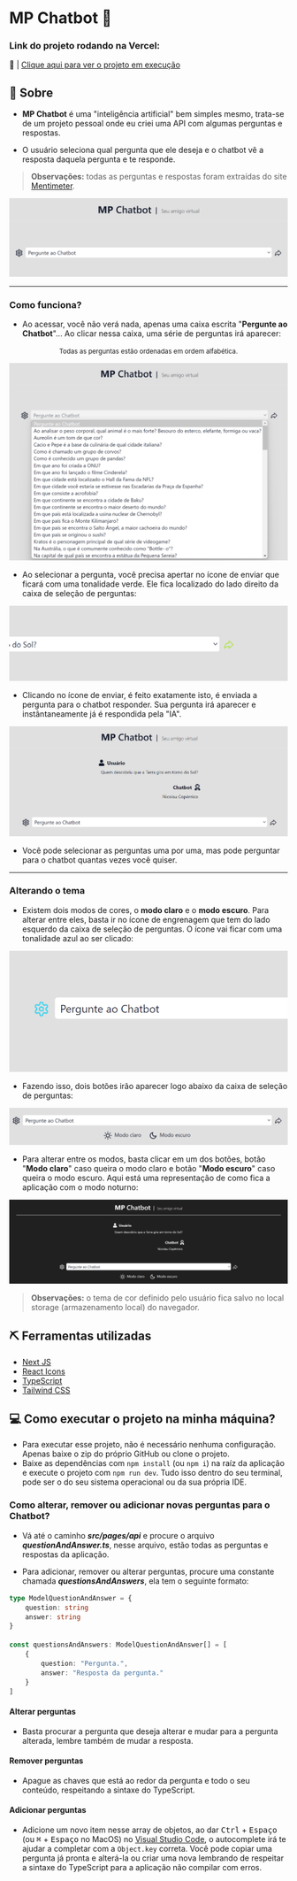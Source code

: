 # MP Chatbot 🤖

### Link do projeto rodando na Vercel:

🔗 | [Clique aqui para ver o projeto em execução](https://mp-chatbot-sigma.vercel.app/)

## 🚨 Sobre

- **MP Chatbot** é uma "inteligência artificial" bem simples mesmo, trata-se de um projeto pessoal onde eu criei uma API com algumas perguntas e respostas.

- O usuário seleciona qual pergunta que ele deseja e o chatbot vê a resposta daquela pergunta e te responde.

> **Observações:** todas as perguntas e respostas foram extraídas do site [Mentimeter](https://www.mentimeter.com/pt-BR/blog/audience-energizers/55-free-trivia-and-fun-quiz-question-templates).

<div align="center">

![MPChatbot](./documentation/documentationPhoto1.png)

</div>

---

### Como funciona?
- Ao acessar, você não verá nada, apenas uma caixa escrita "**Pergunte ao Chatbot**"... Ao clicar nessa caixa, uma série de perguntas irá aparecer:

<div align="center">

<small>Todas as perguntas estão ordenadas em ordem alfabética.</small>

![Perguntas do Chatbot](./documentation/documentationPhoto2.png)

</div>

- Ao selecionar a pergunta, você precisa apertar no ícone de enviar que ficará com uma tonalidade verde. Ele fica localizado do lado direito da caixa de seleção de perguntas:

<div align="center">

![Ícone de enviar](./documentation/documentationPhoto3.png)

</div>

- Clicando no ícone de enviar, é feito exatamente isto, é enviada a pergunta para o chatbot responder. Sua pergunta irá aparecer e instântaneamente já é respondida pela "IA".

<div align="center">

![IA respondendo a sua pergunta](./documentation/documentationPhoto4.png)

</div>

- Você pode selecionar as perguntas uma por uma, mas pode perguntar para o chatbot quantas vezes você quiser. 

---

### Alterando o tema
- Existem dois modos de cores, o **modo claro** e o **modo escuro**. Para alterar entre eles, basta ir no ícone de engrenagem que tem do lado esquerdo da caixa de seleção de perguntas. O ícone vai ficar com uma tonalidade azul ao ser clicado:

<div align="center">

![Alterando entre os temas disponíveis](./documentation/documentationPhoto5.png)

</div>

- Fazendo isso, dois botões irão aparecer logo abaixo da caixa de seleção de perguntas:

<div align="center">

![Botões de alterar o tema](./documentation/documentationPhoto6.png)

</div>

- Para alterar entre os modos, basta clicar em um dos botões, botão "**Modo claro**" caso queira o modo claro e botão "**Modo escuro**" caso queira o modo escuro. Aqui está uma representação de como fica a aplicação com o modo noturno:

<div align="center">

![Aplicação em modo escuro](./documentation/documentationPhoto7.png)

</div>

> **Observações:** o tema de cor definido pelo usuário fica salvo no local storage (armazenamento local) do navegador.

## ⛏️ Ferramentas utilizadas

- [Next JS](https://nextjs.org/)
- [React Icons](https://react-icons.github.io/react-icons/)
- [TypeScript](https://www.typescriptlang.org/)
- [Tailwind CSS](https://tailwindcss.com/)

## 💻 Como executar o projeto na minha máquina?

- Para executar esse projeto, não é necessário nenhuma configuração. Apenas baixe o zip do próprio GitHub ou clone o projeto.
- Baixe as dependências com ```npm install``` (ou ```npm i```) na raíz da aplicação e execute o projeto com ```npm run dev```. Tudo isso dentro do seu terminal, pode ser o do seu sistema operacional ou da sua própria IDE.

### Como alterar, remover ou adicionar novas perguntas para o Chatbot?

- Vá até o caminho **_src/pages/api_** e procure o arquivo **_questionAndAnswer.ts_**, nesse arquivo, estão todas as perguntas e respostas da aplicação.

- Para adicionar, remover ou alterar perguntas, procure uma constante chamada **_questionsAndAnswers_**, ela tem o seguinte formato:

```TypeScript
type ModelQuestionAndAnswer = {
	question: string
	answer: string
}

const questionsAndAnswers: ModelQuestionAndAnswer[] = [
	{
		question: "Pergunta.",
		answer: "Resposta da pergunta."
	}
]
```
#### Alterar perguntas
- Basta procurar a pergunta que deseja alterar e mudar para a pergunta alterada, lembre também de mudar a resposta.

#### Remover perguntas
- Apague as chaves que está ao redor da pergunta e todo o seu conteúdo, respeitando a sintaxe do TypeScript.

#### Adicionar perguntas
- Adicione um novo item nesse array de objetos, ao dar <kbd>Ctrl</kbd> + <kbd>Espaço</kbd> (ou <kbd>⌘</kbd> + <kbd>Espaço</kbd> no MacOS) no [Visual Studio Code](https://code.visualstudio.com/), o autocomplete irá te ajudar a completar com a ```Object.key``` correta. Você pode copiar uma pergunta já pronta e alterá-la ou criar uma nova lembrando de respeitar a sintaxe do TypeScript para a aplicação não compilar com erros.
